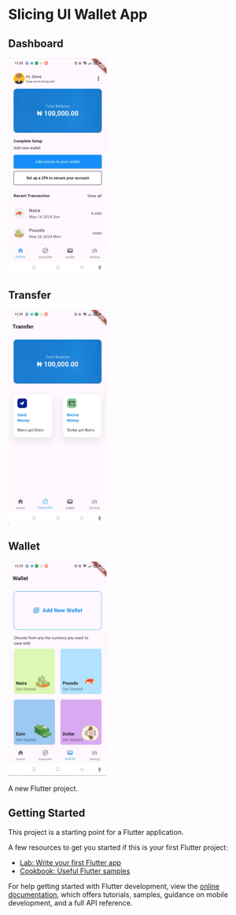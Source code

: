 # Slicing UI Wallet App

## Dashboard
<div>
  <img src="assets/github/1.png" alt="Alt Text" width="200"/>
</div>

## Transfer
<div>
  <img src="assets/github/2.png" alt="Alt Text" width="200"/>
</div>

## Wallet
<div>
  <img src="assets/github/3.png" alt="Alt Text" width="200"/>
</div>



<!-- 
![Alt Text](assets/github/1.png) <br> <br>
![Alt Text](assets/github/2.png) <br> <br>
![Alt Text](assets/github/3.png) <br> <br> -->


A new Flutter project.

## Getting Started





This project is a starting point for a Flutter application.

A few resources to get you started if this is your first Flutter project:

- [Lab: Write your first Flutter app](https://docs.flutter.dev/get-started/codelab)
- [Cookbook: Useful Flutter samples](https://docs.flutter.dev/cookbook)

For help getting started with Flutter development, view the
[online documentation](https://docs.flutter.dev/), which offers tutorials,
samples, guidance on mobile development, and a full API reference.
